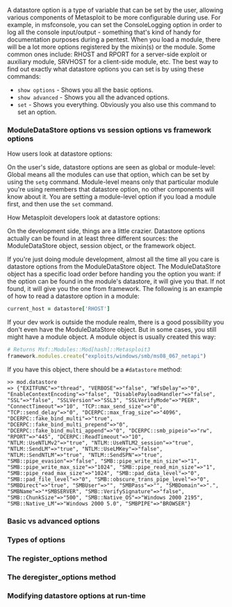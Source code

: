 A datastore option is a type of variable that can be set by the user, allowing various components of Metasploit to be more configurable during use. For example, in msfconsole, you can set the ConsoleLogging option in order to log all the console input/output - something that's kind of handy for documentation purposes during a pentest. When you load a module, there will be a lot more options registered by the mixin(s) or the module. Some common ones include: RHOST and RPORT for a server-side exploit or auxiliary module, SRVHOST for a client-side module, etc. The best way to find out exactly what datastore options you can set is by using these commands:

* ```show options``` - Shows you all the basic options.
* ```show advanced``` - Shows you all the advanced options.
* ```set``` - Shows you everything. Obviously you also use this command to set an option.

### ModuleDataStore options vs session options vs framework options

How users look at datastore options:

On the user's side, datastore options are seen as global or module-level: Global means all the modules can use that option, which can be set by using the ```setg``` command. Module-level means only that particular module you're using remembers that datastore option, no other components will know about it. You are setting a module-level option if you load a module first, and then use the ```set``` command.

How Metasploit developers look at datastore options:

On the development side, things are a little crazier. Datastore options actually can be found in at least three different sources: the ModuleDataStore object, session object, or the framework object.

If you're just doing module development, almost all the time all you care is datastore options from the ModuleDataStore object. The ModuleDataStore object has a specific load order before handing you the option you want: if the option can be found in the module's datastore, it will give you that. If not found, it will give you the one from framework. The following is an example of how to read a datastore option in a module:

```ruby
current_host = datastore['RHOST']
```

If your dev work is outside the module realm, there is a good possibility you don't even have the ModuleDataStore object. But in some cases, you still might have a module object. A module object is usually created this way:

```ruby
# Returns Msf::Modules::Mod[hash]::Metasploit3
framework.modules.create("exploits/windows/smb/ms08_067_netapi")
```

If you have this object, there should be a ```#datastore``` method:

```
>> mod.datastore
=> {"EXITFUNC"=>"thread", "VERBOSE"=>"false", "WfsDelay"=>"0", "EnableContextEncoding"=>"false", "DisablePayloadHandler"=>"false", "SSL"=>"false", "SSLVersion"=>"SSL3", "SSLVerifyMode"=>"PEER", "ConnectTimeout"=>"10", "TCP::max_send_size"=>"0", "TCP::send_delay"=>"0", "DCERPC::max_frag_size"=>"4096", "DCERPC::fake_bind_multi"=>"true", "DCERPC::fake_bind_multi_prepend"=>"0", "DCERPC::fake_bind_multi_append"=>"0", "DCERPC::smb_pipeio"=>"rw", "RPORT"=>"445", "DCERPC::ReadTimeout"=>"10", "NTLM::UseNTLMv2"=>"true", "NTLM::UseNTLM2_session"=>"true", "NTLM::SendLM"=>"true", "NTLM::UseLMKey"=>"false", "NTLM::SendNTLM"=>"true", "NTLM::SendSPN"=>"true", "SMB::pipe_evasion"=>"false", "SMB::pipe_write_min_size"=>"1", "SMB::pipe_write_max_size"=>"1024", "SMB::pipe_read_min_size"=>"1", "SMB::pipe_read_max_size"=>"1024", "SMB::pad_data_level"=>"0", "SMB::pad_file_level"=>"0", "SMB::obscure_trans_pipe_level"=>"0", "SMBDirect"=>"true", "SMBUser"=>"", "SMBPass"=>"", "SMBDomain"=>".", "SMBName"=>"*SMBSERVER", "SMB::VerifySignature"=>"false", "SMB::ChunkSize"=>"500", "SMB::Native_OS"=>"Windows 2000 2195", "SMB::Native_LM"=>"Windows 2000 5.0", "SMBPIPE"=>"BROWSER"}
```


### Basic vs advanced options

### Types of options

### The register_options method

### The deregister_options method

### Modifying datastore options at run-time